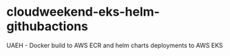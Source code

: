 # cloudweekend-eks-helm-githubactions
UAEH - Docker build to AWS ECR and helm charts deployments to AWS EKS
